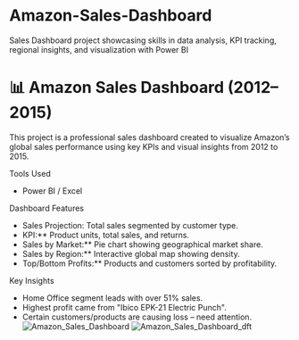 # Amazon-Sales-Dashboard
Sales Dashboard project showcasing skills in data analysis, KPI tracking, regional insights, and visualization with Power BI
# 📊 Amazon Sales Dashboard (2012–2015)

This project is a professional sales dashboard created to visualize Amazon’s global sales performance using key KPIs and visual insights from 2012 to 2015.

 Tools Used
- Power BI / Excel 
  

 Dashboard Features
- Sales Projection: Total sales segmented by customer type.
- KPI:** Product units, total sales, and returns.
- Sales by Market:** Pie chart showing geographical market share.
- Sales by Region:** Interactive global map showing density.
- Top/Bottom Profits:** Products and customers sorted by profitability.

 Key Insights
- Home Office segment leads with over 51% sales.
- Highest profit came from "Ibico EPK-21 Electric Punch".
- Certain customers/products are causing loss – need attention.
![Amazon_Sales_Dashboard](https://github.com/user-attachments/assets/b53976ab-9700-4bc6-bcc7-9fccbfd7c9ba)
![Amazon_Sales_Dashboard_dft](https://github.com/user-attachments/assets/034a07aa-de17-4fe1-857d-5bbafae1315c)
